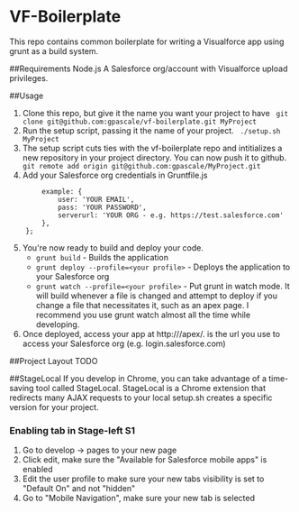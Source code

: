 VF-Boilerplate
=========

This repo contains common boilerplate for writing a Visualforce app using grunt as a build system.

##Requirements
Node.js
A Salesforce org/account with Visualforce upload privileges.

##Usage
1. Clone this repo, but give it the name you want your project to have
``` git clone git@github.com:gpascale/vf-boilerplate.git MyProject```
2. Run the setup script, passing it the name of your project.
``` ./setup.sh MyProject```
3. The setup script cuts ties with the vf-boilerplate repo and intitializes a new repository in your project directory. You can now push it to github.
``` git remote add origin git@github.com:gpascale/MyProject.git```
4. Add your Salesforce org credentials in Gruntfile.js
```var profiles = {
        example: {
            user: 'YOUR EMAIL',
            pass: 'YOUR PASSWORD',
            serverurl: 'YOUR ORG - e.g. https://test.salesforce.com'
        },
    };
```
5. You're now ready to build and deploy your code.
    - `grunt build` - Builds the application
    - `grunt deploy --profile=<your profile>` - Deploys the application to your Salesforce org
    - `grunt watch --profile=<your profile>` - Put grunt in watch mode. It will build whenever a file is changed and attempt to deploy if you change a file that necessitates it, such as an apex page. I recommend you use grunt watch almost all the time while developing.
6. Once deployed, access your app at http://<salesforce url>/apex/<project name>. <salesforce url> is the url you use to access your Salesforce org (e.g. login.salesforce.com)

##Project Layout
TODO

##StageLocal
If you develop in Chrome, you can take advantage of a time-saving tool called StageLocal. StageLocal is a Chrome extension that redirects many AJAX requests to your local  setup.sh creates a specific version for your project. 


### Enabling tab in Stage-left S1
1. Go to develop -> pages to your new page
2. Click edit, make sure the "Available for Salesforce mobile apps" is enabled
3. Edit the user profile to make sure your new tabs visibility is set to "Default On" and not "hidden"
4. Go to "Mobile Navigation", make sure your new tab is selected
